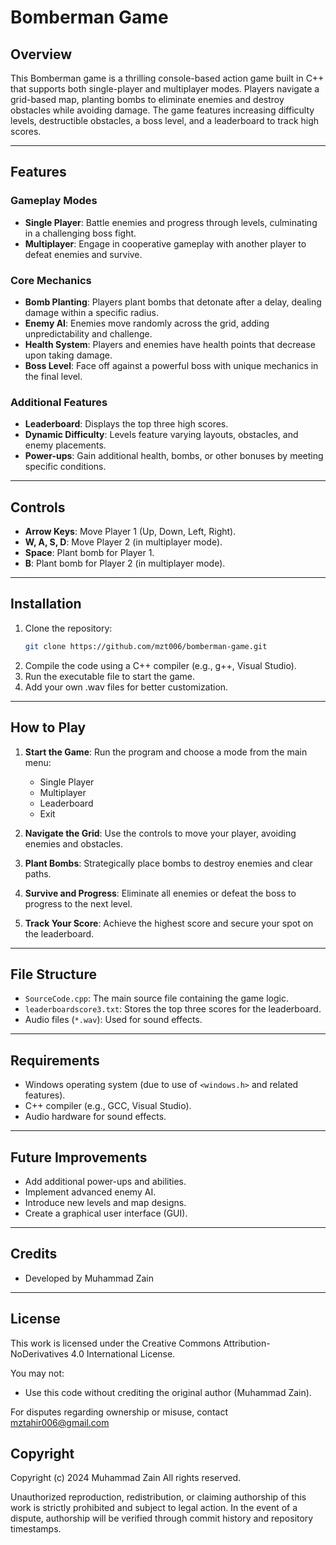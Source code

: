 # Bomberman Game

## Overview

This Bomberman game is a thrilling console-based action game built in C++ that supports both single-player and multiplayer modes. Players navigate a grid-based map, planting bombs to eliminate enemies and destroy obstacles while avoiding damage. The game features increasing difficulty levels, destructible obstacles, a boss level, and a leaderboard to track high scores.

---

## Features

### Gameplay Modes

- **Single Player**: Battle enemies and progress through levels, culminating in a challenging boss fight.
- **Multiplayer**: Engage in cooperative gameplay with another player to defeat enemies and survive.

### Core Mechanics

- **Bomb Planting**: Players plant bombs that detonate after a delay, dealing damage within a specific radius.
- **Enemy AI**: Enemies move randomly across the grid, adding unpredictability and challenge.
- **Health System**: Players and enemies have health points that decrease upon taking damage.
- **Boss Level**: Face off against a powerful boss with unique mechanics in the final level.

### Additional Features

- **Leaderboard**: Displays the top three high scores.
- **Dynamic Difficulty**: Levels feature varying layouts, obstacles, and enemy placements.
- **Power-ups**: Gain additional health, bombs, or other bonuses by meeting specific conditions.

---

## Controls

- **Arrow Keys**: Move Player 1 (Up, Down, Left, Right).
- **W, A, S, D**: Move Player 2 (in multiplayer mode).
- **Space**: Plant bomb for Player 1.
- **B**: Plant bomb for Player 2 (in multiplayer mode).

---

## Installation

1. Clone the repository:
   ```bash
   git clone https://github.com/mzt006/bomberman-game.git
   ```
2. Compile the code using a C++ compiler (e.g., g++, Visual Studio).
3. Run the executable file to start the game.
4. Add  your own .wav files for better customization.

---

## How to Play

1. **Start the Game**: Run the program and choose a mode from the main menu:

   - Single Player
   - Multiplayer
   - Leaderboard
   - Exit

2. **Navigate the Grid**: Use the controls to move your player, avoiding enemies and obstacles.

3. **Plant Bombs**: Strategically place bombs to destroy enemies and clear paths.

4. **Survive and Progress**: Eliminate all enemies or defeat the boss to progress to the next level.

5. **Track Your Score**: Achieve the highest score and secure your spot on the leaderboard.

---

## File Structure

- `SourceCode.cpp`: The main source file containing the game logic.
- `leaderboardscore3.txt`: Stores the top three scores for the leaderboard.
- Audio files (`*.wav`): Used for sound effects.

---

## Requirements

- Windows operating system (due to use of `<windows.h>` and related features).
- C++ compiler (e.g., GCC, Visual Studio).
- Audio hardware for sound effects.

---

## Future Improvements

- Add additional power-ups and abilities.
- Implement advanced enemy AI.
- Introduce new levels and map designs.
- Create a graphical user interface (GUI).

---

## Credits

- Developed by Muhammad Zain

---

## License

This work is licensed under the Creative Commons Attribution-NoDerivatives 4.0 International License. 

You may not:
- Use this code without crediting the original author (Muhammad Zain).
  
For disputes regarding ownership or misuse, contact mztahir006@gmail.com

## Copyright

Copyright (c) 2024 Muhammad Zain All rights reserved.

Unauthorized reproduction, redistribution, or claiming authorship of this work is strictly prohibited and subject to legal action. In the event of a dispute, authorship will be verified through commit history and repository timestamps.

